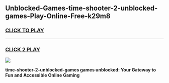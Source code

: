 
## Unblocked-Games-time-shooter-2-unblocked-games-Play-Online-Free-k29m8
<h3>
<a href="https://premium76.site?title=time-shooter-2-unblocked-games&ref=26A">CLICK TO PLAY</a></h3>
<hr>

<h3>
<a href="https://premium76.site?title=time-shooter-2-unblocked-games&ref=26A">CLICK 2 PLAY</a>
  
</h3>

<a href="https://premium76.site?title=time-shooter-2-unblocked-games&ref=26A"><img src="https://clearcache.store/games.png"></a>


**time-shooter-2-unblocked-games games unblocked: Your Gateway to Fun and Accessible Online Gaming**
